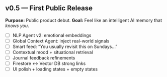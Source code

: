 ## v0.5 — First Public Release

**Purpose:** Public product debut.
**Goal:** Feel like an intelligent AI memory that *knows you*.

- [ ] NLP Agent v2: emotional embeddings
- [ ] Global Context Agent: inject real-world signals
- [ ] Smart feed: “You usually revisit this on Sundays…”
- [ ] Contextual mood + situational retrieval
- [ ] Journal feedback refinements
- [ ] Firestore ↔ Vector DB strong links
- [ ] UI polish + loading states + empty states
